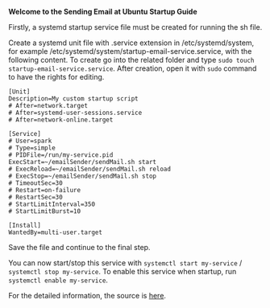 **Welcome to the Sending Email at Ubuntu Startup Guide**

Firstly, a systemd startup service file must be created for running the sh file.

Create a systemd unit file with .service extension in /etc/systemd/system, for example /etc/systemd/system/startup-email-service.service, with the following content. To create go into the related folder and type `sudo touch startup-email-service.service`. After creation, open it with `sudo` command to have the rights for editing.


    [Unit]
    Description=My custom startup script
    # After=network.target
    # After=systemd-user-sessions.service
    # After=network-online.target

    [Service]
    # User=spark
    # Type=simple
    # PIDFile=/run/my-service.pid
    ExecStart=~/emailSender/sendMail.sh start
    # ExecReload=~/emailSender/sendMail.sh reload
    # ExecStop=~/emailSender/sendMail.sh stop
    # TimeoutSec=30
    # Restart=on-failure
    # RestartSec=30
    # StartLimitInterval=350
    # StartLimitBurst=10

    [Install]
    WantedBy=multi-user.target

Save the file and continue to the final step.

You can now start/stop this service with `systemctl start my-service` / `systemctl stop my-service`.
To enable this service when startup, run `systemctl enable my-service`.

For the detailed information, the source is [here](https://transang.me/three-ways-to-create-a-startup-script-in-ubuntu/).
